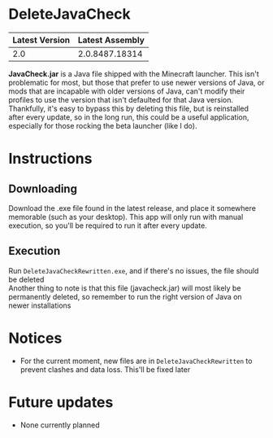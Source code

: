 # DeleteJavaCheck
|Latest Version|Latest Assembly|
|---|---|
|2.0|2.0.8487.18314|

**JavaCheck.jar** is a Java file shipped with the Minecraft launcher. This isn't problematic for most, but those that prefer to use newer versions of Java, or mods that are incapable with older versions of Java, can't modify their profiles to use the version that isn't defaulted for that Java version.  
Thankfully, it's easy to bypass this by deleting this file, but is reinstalled after every update, so in the long run, this could be a useful application, especially for those rocking the beta launcher (like I do).

# Instructions
## Downloading
Download the .exe file found in the latest release, and place it somewhere memorable (such as your desktop). This app will only run with manual execution, so you'll be required to run it after every update.

## Execution
Run `DeleteJavaCheckRewritten.exe`, and if there's no issues, the file should be deleted  
Another thing to note is that this file (javacheck.jar) will most likely be permanently deleted, so remember to run the right version of Java on newer installations

# Notices
* For the current moment, new files are in `DeleteJavaCheckRewritten` to prevent clashes and data loss. This'll be fixed later

# Future updates
* None currently planned
